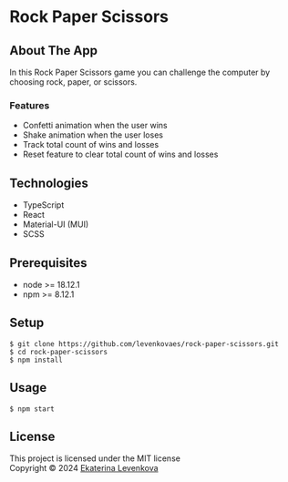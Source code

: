 # Rock Paper Scissors

## About The App
In this Rock Paper Scissors game you can challenge the computer by choosing rock, paper, or scissors.

### Features
- Confetti animation when the user wins
- Shake animation when the user loses
- Track total count of wins and losses
- Reset feature to clear total count of wins and losses

## Technologies
- TypeScript
- React
- Material-UI (MUI)
- SCSS

## Prerequisites
- node >= 18.12.1
- npm >= 8.12.1

## Setup
    $ git clone https://github.com/levenkovaes/rock-paper-scissors.git
    $ cd rock-paper-scissors
    $ npm install

## Usage
    $ npm start

## License
This project is licensed under the MIT license <br> 
Copyright © 2024 [Ekaterina Levenkova](https://github.com/levenkovaes)
